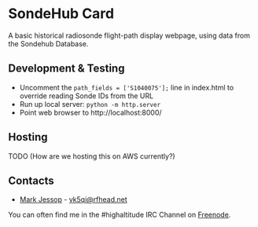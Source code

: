 # SondeHub Card
A basic historical radiosonde flight-path display webpage, using data from the Sondehub Database.

## Development & Testing
* Uncomment the `path_fields = ['S1040075'];` line in index.html to override reading Sonde IDs from the URL
* Run up local server: `python -m http.server`
* Point web browser to http://localhost:8000/

## Hosting
TODO (How are we hosting this on AWS currently?)

## Contacts
* [Mark Jessop](https://github.com/darksidelemm) - vk5qi@rfhead.net

You can often find me in the #highaltitude IRC Channel on [Freenode](https://webchat.freenode.net/).
